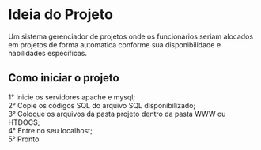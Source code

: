 # Ideia do Projeto

Um sistema gerenciador de projetos onde os funcionarios seriam alocados em projetos de forma automatica conforme sua disponibilidade e habilidades específicas.

## Como iniciar o projeto

1° Inicie os servidores apache e mysql;<br />
2° Copie os códigos SQL do arquivo SQL disponibilizado;<br />
3° Coloque os arquivos da pasta projeto dentro da pasta WWW ou HTDOCS;<br />
4° Entre no seu localhost;<br />
5° Pronto.
